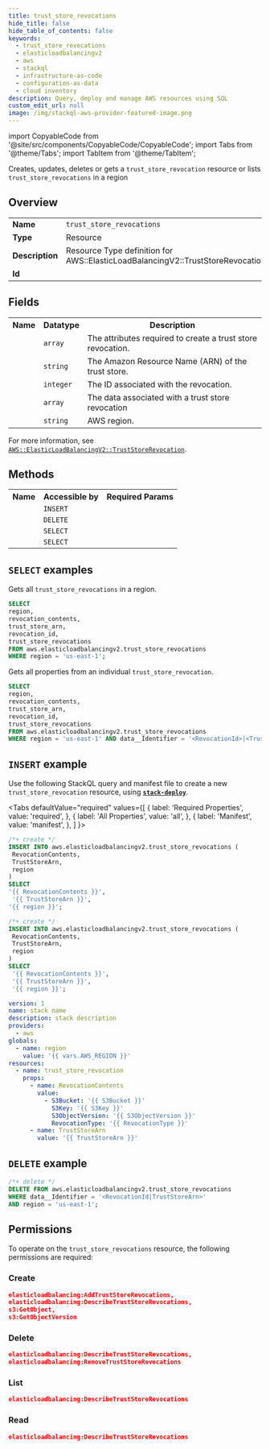 ```yaml
---
title: trust_store_revocations
hide_title: false
hide_table_of_contents: false
keywords:
  - trust_store_revocations
  - elasticloadbalancingv2
  - aws
  - stackql
  - infrastructure-as-code
  - configuration-as-data
  - cloud inventory
description: Query, deploy and manage AWS resources using SQL
custom_edit_url: null
image: /img/stackql-aws-provider-featured-image.png
---
```


import CopyableCode from '@site/src/components/CopyableCode/CopyableCode';
import Tabs from '@theme/Tabs';
import TabItem from '@theme/TabItem';

Creates, updates, deletes or gets a <code>trust_store_revocation</code> resource or lists <code>trust_store_revocations</code> in a region

## Overview
<table>
<tbody>
<tr><td><b>Name</b></td><td><code>trust_store_revocations</code></td></tr>
<tr><td><b>Type</b></td><td>Resource</td></tr>
<tr><td><b>Description</b></td><td>Resource Type definition for AWS::ElasticLoadBalancingV2::TrustStoreRevocation</td></tr>
<tr><td><b>Id</b></td><td><CopyableCode code="aws.elasticloadbalancingv2.trust_store_revocations" /></td></tr>
</tbody>
</table>

## Fields
<table>
<tbody>
<tr><th>Name</th><th>Datatype</th><th>Description</th></tr><tr><td><CopyableCode code="revocation_contents" /></td><td><code>array</code></td><td>The attributes required to create a trust store revocation.</td></tr>
<tr><td><CopyableCode code="trust_store_arn" /></td><td><code>string</code></td><td>The Amazon Resource Name (ARN) of the trust store.</td></tr>
<tr><td><CopyableCode code="revocation_id" /></td><td><code>integer</code></td><td>The ID associated with the revocation.</td></tr>
<tr><td><CopyableCode code="trust_store_revocations" /></td><td><code>array</code></td><td>The data associated with a trust store revocation</td></tr>
<tr><td><CopyableCode code="region" /></td><td><code>string</code></td><td>AWS region.</td></tr>
</tbody>
</table>

For more information, see <a href="https://docs.aws.amazon.com/AWSCloudFormation/latest/UserGuide/aws-resource-elasticloadbalancingv2-truststorerevocation.html"><code>AWS::ElasticLoadBalancingV2::TrustStoreRevocation</code></a>.

## Methods

<table>
<tbody>
  <tr>
    <th>Name</th>
    <th>Accessible by</th>
    <th>Required Params</th>
  </tr>
  <tr>
    <td><CopyableCode code="create_resource" /></td>
    <td><code>INSERT</code></td>
    <td><CopyableCode code="region" /></td>
  </tr>
  <tr>
    <td><CopyableCode code="delete_resource" /></td>
    <td><code>DELETE</code></td>
    <td><CopyableCode code="data__Identifier, region" /></td>
  </tr>
  <tr>
    <td><CopyableCode code="list_resources" /></td>
    <td><code>SELECT</code></td>
    <td><CopyableCode code="region" /></td>
  </tr>
  <tr>
    <td><CopyableCode code="get_resource" /></td>
    <td><code>SELECT</code></td>
    <td><CopyableCode code="data__Identifier, region" /></td>
  </tr>
</tbody>
</table>

## `SELECT` examples
Gets all <code>trust_store_revocations</code> in a region.
```sql
SELECT
region,
revocation_contents,
trust_store_arn,
revocation_id,
trust_store_revocations
FROM aws.elasticloadbalancingv2.trust_store_revocations
WHERE region = 'us-east-1';
```
Gets all properties from an individual <code>trust_store_revocation</code>.
```sql
SELECT
region,
revocation_contents,
trust_store_arn,
revocation_id,
trust_store_revocations
FROM aws.elasticloadbalancingv2.trust_store_revocations
WHERE region = 'us-east-1' AND data__Identifier = '<RevocationId>|<TrustStoreArn>';
```

## `INSERT` example

Use the following StackQL query and manifest file to create a new <code>trust_store_revocation</code> resource, using [__`stack-deploy`__](https://pypi.org/project/stack-deploy/).

<Tabs
    defaultValue="required"
    values={[
      { label: 'Required Properties', value: 'required', },
      { label: 'All Properties', value: 'all', },
      { label: 'Manifest', value: 'manifest', },
    ]
}>
<TabItem value="required">

```sql
/*+ create */
INSERT INTO aws.elasticloadbalancingv2.trust_store_revocations (
 RevocationContents,
 TrustStoreArn,
 region
)
SELECT 
'{{ RevocationContents }}',
 '{{ TrustStoreArn }}',
'{{ region }}';
```
</TabItem>
<TabItem value="all">

```sql
/*+ create */
INSERT INTO aws.elasticloadbalancingv2.trust_store_revocations (
 RevocationContents,
 TrustStoreArn,
 region
)
SELECT 
 '{{ RevocationContents }}',
 '{{ TrustStoreArn }}',
 '{{ region }}';
```
</TabItem>
<TabItem value="manifest">

```yaml
version: 1
name: stack name
description: stack description
providers:
  - aws
globals:
  - name: region
    value: '{{ vars.AWS_REGION }}'
resources:
  - name: trust_store_revocation
    props:
      - name: RevocationContents
        value:
          - S3Bucket: '{{ S3Bucket }}'
            S3Key: '{{ S3Key }}'
            S3ObjectVersion: '{{ S3ObjectVersion }}'
            RevocationType: '{{ RevocationType }}'
      - name: TrustStoreArn
        value: '{{ TrustStoreArn }}'

```
</TabItem>
</Tabs>

## `DELETE` example

```sql
/*+ delete */
DELETE FROM aws.elasticloadbalancingv2.trust_store_revocations
WHERE data__Identifier = '<RevocationId|TrustStoreArn>'
AND region = 'us-east-1';
```

## Permissions

To operate on the <code>trust_store_revocations</code> resource, the following permissions are required:

### Create
```json
elasticloadbalancing:AddTrustStoreRevocations,
elasticloadbalancing:DescribeTrustStoreRevocations,
s3:GetObject,
s3:GetObjectVersion
```

### Delete
```json
elasticloadbalancing:DescribeTrustStoreRevocations,
elasticloadbalancing:RemoveTrustStoreRevocations
```

### List
```json
elasticloadbalancing:DescribeTrustStoreRevocations
```

### Read
```json
elasticloadbalancing:DescribeTrustStoreRevocations
```
